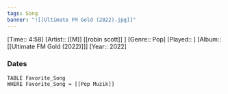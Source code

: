 ```yaml
---
tags: Song  
banner: "![[Ultimate FM Gold (2022).jpg]]"
---
```

[Time:: 4:58]
[Artist:: [[M]] [[robin scott]] ]
[Genre:: Pop]
[Played:: ]
[Album:: [[Ultimate FM Gold (2022)]]]
[Year:: 2022]
### Dates
````dataview
TABLE Favorite_Song
WHERE Favorite_Song = [[Pop Muzik]]
````
